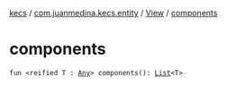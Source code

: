 [kecs](../../index.md) / [com.juanmedina.kecs.entity](../index.md) / [View](index.md) / [components](./components.md)

# components

`fun <reified T : `[`Any`](https://kotlinlang.org/api/latest/jvm/stdlib/kotlin/-any/index.html)`> components(): `[`List`](https://kotlinlang.org/api/latest/jvm/stdlib/kotlin.collections/-list/index.html)`<T>`